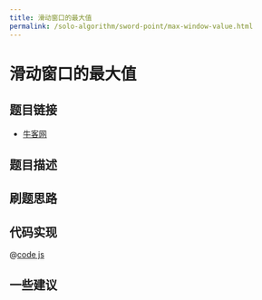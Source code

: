 ```yaml
---
title: 滑动窗口的最大值
permalink: /solo-algorithm/sword-point/max-window-value.html
---
```


# 滑动窗口的最大值

## 题目链接

- [牛客网]()

## 题目描述

## 刷题思路

## 代码实现

@[code js](@algorithm/sword-point/栈队列堆/maxInWindows.js)

## 一些建议
